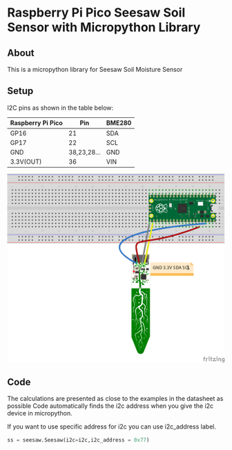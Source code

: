 # Raspberry Pi Pico Seesaw Soil Sensor with Micropython Library

## About
This is a micropython library for Seesaw Soil Moisture Sensor

## Setup


I2C pins as shown in the table below:
 
| Raspberry Pi Pico    | Pin | BME280 |
| ---                  | --- | ---    |
| GP16                 | 21     | SDA      |
| GP17                 | 22     | SCL      |
| GND                  | 38,23,28...       | GND      |
| 3.3V(OUT)            | 36     | VIN      |


![alt text](https://github.com/Ali-KURAL/Micropython/blob/main/libs/seesaw/afsoilsensor.png)






## Code 
The calculations are presented as close to the examples in the datasheet as possible
Code automatically finds the i2c address when you give the i2c device in micropython.





If you want to use specific address for i2c you can use i2c_address label.
```python
ss = seesaw.Seesaw(i2c=i2c,i2c_address = 0x77)
```

